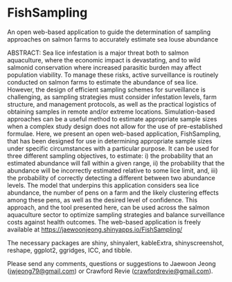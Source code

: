 # FishSampling

An open web-based application to guide the determination of sampling approaches on salmon farms to accurately estimate sea louse abundance

ABSTRACT:
Sea lice infestation is a major threat both to salmon aquaculture, where the economic impact is devastating, and to wild salmonid conservation where increased parasitic burden may affect population viability. To manage these risks, active surveillance is routinely conducted on salmon farms to estimate the abundance of sea lice. However, the design of efficient sampling schemes for surveillance is challenging, as sampling strategies must consider infestation levels, farm structure, and management protocols, as well as the practical logistics of obtaining samples in remote and/or extreme locations. Simulation-based approaches can be a useful method to estimate appropriate sample sizes when a complex study design does not allow for the use of pre-established formulae. Here, we present an open web-based application, FishSampling, that has been designed for use in determining appropriate sample sizes under specific circumstances with a particular purpose. It can be used for three different sampling objectives, to estimate: i) the probability that an estimated abundance will fall within a given range, ii) the probability that the abundance will be incorrectly estimated relative to some lice limit, and, iii) the probability of correctly detecting a different between two abundance levels. The model that underpins this application considers sea lice abundance, the number of pens on a farm and the likely clustering effects among these pens, as well as the desired level of confidence. This approach, and the tool presented here, can be used across the salmon aquaculture sector to optimize sampling strategies and balance surveillance costs against health outcomes. The web-based application is freely available at https://jaewoonjeong.shinyapps.io/FishSampling/

The necessary packages are shiny, shinyalert, kableExtra, shinyscreenshot, reshape, ggplot2, ggridges, ICC, and tibble.

Please send any comments, questions or suggestions to Jaewoon Jeong (jwjeong79@gmail.com) or Crawford Revie (crawfordrevie@gmail.com). 
